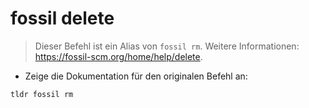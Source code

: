 # fossil delete

> Dieser Befehl ist ein Alias von `fossil rm`.
> Weitere Informationen: <https://fossil-scm.org/home/help/delete>.

- Zeige die Dokumentation für den originalen Befehl an:

`tldr fossil rm`
